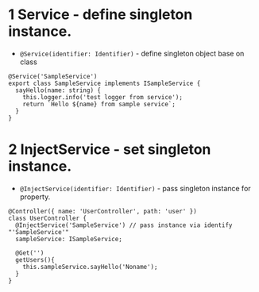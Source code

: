 # 1 Service - define singleton instance.

- `@Service(identifier: Identifier)` - define singleton object base on class

```
@Service('SampleService')
export class SampleService implements ISampleService {
  sayHello(name: string) {
    this.logger.info('test logger from service');
    return `Hello ${name} from sample service`;
  }
}
```

# 2 InjectService - set singleton instance.

- `@InjectService(identifier: Identifier)` - pass singleton instance for property.

```
@Controller({ name: 'UserController', path: 'user' })
class UserController {
  @InjectService('SampleService') // pass instance via identify "'SampleService'"
  sampleService: ISampleService;

  @Get('')
  getUsers(){
    this.sampleService.sayHello('Noname');
  }
}
```

